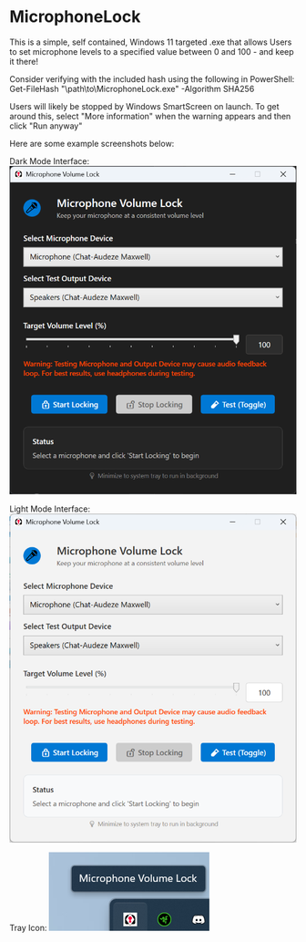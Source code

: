# MicrophoneLock
This is a simple, self contained, Windows 11 targeted .exe that allows Users to set microphone levels to a specified value between 0 and 100 - and keep it there!

Consider verifying with the included hash using the following in PowerShell: Get-FileHash "\path\to\MicrophoneLock.exe" -Algorithm SHA256

Users will likely be stopped by Windows SmartScreen on launch. To get around this, select "More information" when the warning appears and then click "Run anyway"

Here are some example screenshots below:


Dark Mode Interface:
![Dark Mode Window](assets/example001.png)




Light Mode Interface:
![Light Mode Window](assets/example002.png)




Tray Icon:
![Tray Icon](assets/example003.png)
